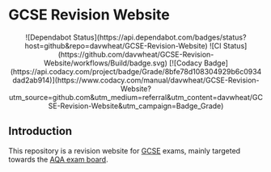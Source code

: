 # GCSE Revision Website

<p align="center">
![Dependabot Status](https://api.dependabot.com/badges/status?host=github&repo=davwheat/GCSE-Revision-Website)
![CI Status](https://github.com/davwheat/GCSE-Revision-Website/workflows/Build/badge.svg)
[![Codacy Badge](https://api.codacy.com/project/badge/Grade/8bfe78d108304929b6c0934dad2ab914)](https://www.codacy.com/manual/davwheat/GCSE-Revision-Website?utm_source=github.com&amp;utm_medium=referral&amp;utm_content=davwheat/GCSE-Revision-Website&amp;utm_campaign=Badge_Grade)
</p>

## Introduction

This repository is a revision website for [GCSE](https://en.wikipedia.org/wiki/General_Certificate_of_Secondary_Education) exams, mainly targeted towards the [AQA exam board](https://www.aqa.org.uk).
